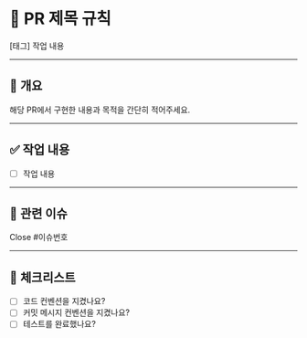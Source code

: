 # 📌 PR 제목 규칙
[태그] 작업 내용

---

## 📑 개요
해당 PR에서 구현한 내용과 목적을 간단히 적어주세요.

---

## ✅ 작업 내용
- [ ] 작업 내용

---

## 🔗 관련 이슈
Close #이슈번호

---

## 📌 체크리스트
- [ ] 코드 컨벤션을 지켰나요?
- [ ] 커밋 메시지 컨벤션을 지켰나요?
- [ ] 테스트를 완료했나요?
